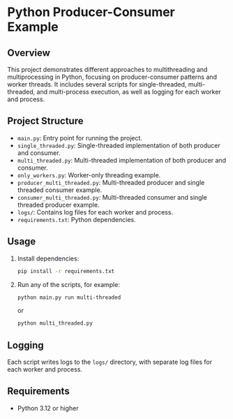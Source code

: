 # Python Producer-Consumer Example

## Overview
This project demonstrates different approaches to multithreading and multiprocessing in Python, focusing on producer-consumer patterns and worker threads. It includes several scripts for single-threaded, multi-threaded, and multi-process execution, as well as logging for each worker and process.

## Project Structure
- `main.py`: Entry point for running the project.
- `single_threaded.py`: Single-threaded implementation of both producer and consumer.
- `multi_threaded.py`: Multi-threaded implementation of both producer and consumer.
- `only_workers.py`: Worker-only threading example.
- `producer_multi_threaded.py`: Multi-threaded producer and single threaded consumer example.
- `consumer_multi_threaded.py`: Multi-threaded consumer and single threaded producer example.
- `logs/`: Contains log files for each worker and process.
- `requirements.txt`: Python dependencies.

## Usage
1. Install dependencies:
   ```bash
   pip install -r requirements.txt
   ```
2. Run any of the scripts, for example:
   ```bash
   python main.py run multi-threaded
   ```
   or
   ```bash
   python multi_threaded.py
   ```

## Logging
Each script writes logs to the `logs/` directory, with separate log files for each worker and process.

## Requirements
- Python 3.12 or higher

